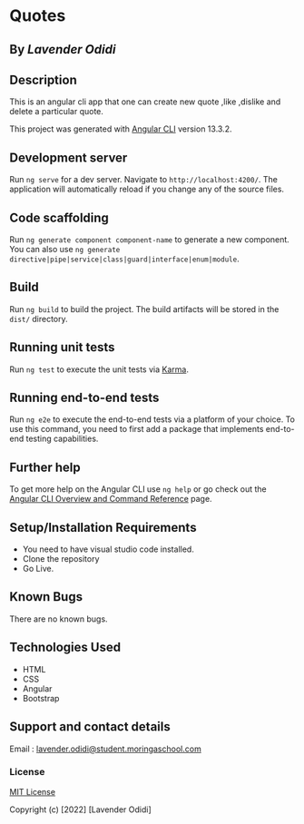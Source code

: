 # Quotes
## By *Lavender Odidi*

## Description
This is an angular cli app that one can create new quote ,like ,dislike and delete a particular quote.



This project was generated with [Angular CLI](https://github.com/angular/angular-cli) version 13.3.2.

## Development server

Run `ng serve` for a dev server. Navigate to `http://localhost:4200/`. The application will automatically reload if you change any of the source files.

## Code scaffolding

Run `ng generate component component-name` to generate a new component. You can also use `ng generate directive|pipe|service|class|guard|interface|enum|module`.

## Build

Run `ng build` to build the project. The build artifacts will be stored in the `dist/` directory.

## Running unit tests

Run `ng test` to execute the unit tests via [Karma](https://karma-runner.github.io).

## Running end-to-end tests

Run `ng e2e` to execute the end-to-end tests via a platform of your choice. To use this command, you need to first add a package that implements end-to-end testing capabilities.

## Further help

To get more help on the Angular CLI use `ng help` or go check out the [Angular CLI Overview and Command Reference](https://angular.io/cli) page.


## Setup/Installation Requirements
* You need to have visual studio code installed.
* Clone the repository
* Go Live.
## Known Bugs
There are no known bugs.
## Technologies Used
* HTML 
* CSS 
* Angular
* Bootstrap
## Support and contact details
Email : lavender.odidi@student.moringaschool.com
### License
[MIT License](./LICENSE)

Copyright (c) [2022] [Lavender Odidi]

